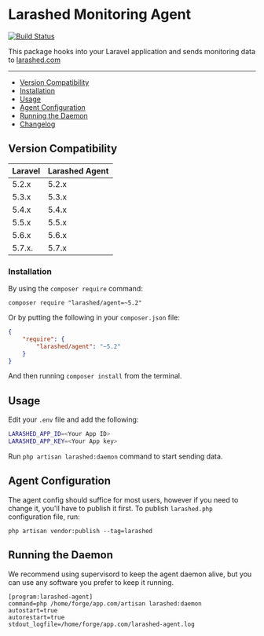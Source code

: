 Larashed Monitoring Agent
==============

[![Build Status](https://travis-ci.com/larashed/agent.svg?branch=5.2)](https://travis-ci.com/larashed/agent)

This package hooks into your Laravel application and sends monitoring data to [larashed.com](https://larashed.com/)

---
* [Version Compatibility](#version-compatibility)
* [Installation](#installation)
* [Usage](#usage)
* [Agent Configuration](#agent-configuration)
* [Running the Daemon](#running-the-daemon)
* [Changelog](https://github.com/larashed/agent/releases)

## Version Compatibility

 Laravel  | Larashed Agent
:---------|:----------
 5.2.x    | 5.2.x
 5.3.x    | 5.3.x
 5.4.x    | 5.4.x
 5.5.x    | 5.5.x
 5.6.x    | 5.6.x
 5.7.x.   | 5.7.x

### Installation

By using the `composer require` command:

```
composer require "larashed/agent=~5.2"
```

Or by putting the following in your `composer.json` file:

```json
{
    "require": {
        "larashed/agent": "~5.2"
    }
}
```

And then running `composer install` from the terminal.

## Usage

Edit your `.env` file and add the following:
```bash
LARASHED_APP_ID=<Your App ID>
LARASHED_APP_KEY=<Your App key>
```

Run `php artisan larashed:daemon` command to start sending data.

## Agent Configuration

The agent config should suffice for most users, however if you need to change it, you'll have to publish it first.
To publish `larashed.php` configuration file, run:
```
php artisan vendor:publish --tag=larashed
```

## Running the Daemon

We recommend using supervisord to keep the agent daemon alive,
but you can use any software you prefer to keep it running.

```
[program:larashed-agent]
command=php /home/forge/app.com/artisan larashed:daemon
autostart=true
autorestart=true
stdout_logfile=/home/forge/app.com/larashed-agent.log
```

